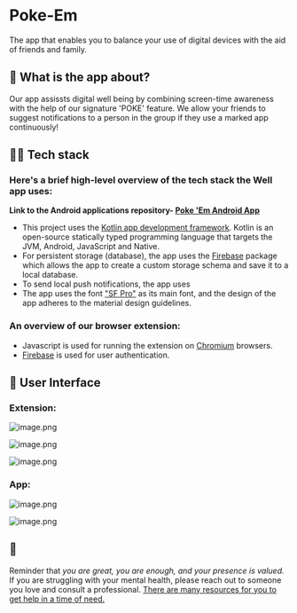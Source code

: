 # Poke-Em
The app that enables you to balance your use of digital devices with the aid of friends and family.

## 🧐 What is the app about?
Our app assissts digital well being by combining screen-time awareness with the help of our signature 'POKE' feature. We allow your friends to suggest notifications to a person in the group if they use a marked app continuously!

## 👨‍💻 Tech stack

### Here's a brief high-level overview of the tech stack the Well app uses:
**Link to the Android applications repository- [Poke 'Em Android App](https://github.com/An-Yay/pokeem/tree/main/app)**

- This project uses the [Kotlin app development framework](https://developer.android.com/kotlin). 
Kotlin is an open-source statically typed programming language that targets the JVM, Android, JavaScript and Native.
- For persistent storage (database), the app uses the [Firebase](https://firebase.google.com/) package which allows the app to create a custom storage schema and save it to a local database.
- To send local push notifications, the app uses 
- The app uses the font ["SF Pro"](https://developer.apple.com/fonts/) as its main font, and the design of the app adheres to the material design guidelines.

### An overview of our browser extension:

- Javascript is used for running the extension on [Chromium]('https://www.chromium.org/Home/') browsers.
- [Firebase](https://firebase.google.com/) is used for user authentication.

## 📱 User Interface
### Extension: 
 ![image.png](https://i.postimg.cc/bJV5YrNt/image.png)

![image.png](https://i.postimg.cc/2jcY3jXT/image.png)

![image.png](https://i.postimg.cc/MpKjVm7V/image.png)


### App: 

![image.png](https://media.discordapp.net/attachments/1024588095322075216/1025978221017178122/Screenshot_2022-10-02-09-20-32-31_889a0b0fffcab00cb60be7115ea61b8f.jpg?width=300&height=637)

![image.png](https://media.discordapp.net/attachments/1024588095322075216/1026009096584962068/Screenshot_2022-10-02-11-23-38-48_889a0b0fffcab00cb60be7115ea61b8f.jpg?width=287&height=637)




## 💛

Reminder that *you are great, you are enough, and your presence is valued.* If you are struggling with your mental health, please reach out to someone you love and consult a professional. [There are many resources for you to get help in a time of need.](https://www.nimh.nih.gov/health/find-help)
